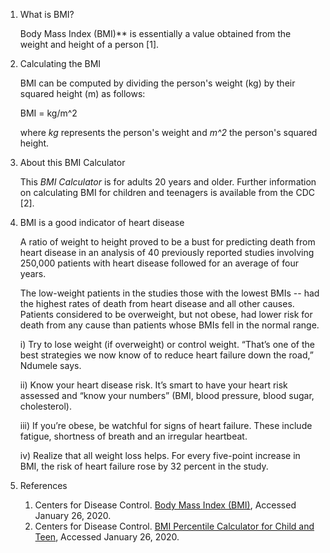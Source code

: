 1) What is BMI?

   Body Mass Index (BMI)** is essentially a value obtained from the weight and height of a person [1].

2) Calculating the BMI

   BMI can be computed by dividing the person's weight (kg) by their squared height (m) as follows:

   BMI = kg/m^2

   where *kg* represents the person's weight and *m^2* the person's squared height.

3) About this BMI Calculator

   This *BMI Calculator* is for adults 20 years and older. Further information on calculating BMI for children and teenagers is available from the CDC [2].

4) BMI is a good indicator of heart disease

   A ratio of weight to height proved to be a bust for predicting death from heart disease in an analysis of 40 previously reported studies involving 250,000 patients with heart disease followed for an average of four years.

   The low-weight patients in the studies those with the lowest BMIs -- had the highest rates of death from heart disease and all other causes. Patients considered to be overweight, but not obese, had lower risk for death from any cause than patients whose BMIs fell in the normal range.

   i) Try to lose weight (if overweight) or control weight. 
   “That’s one of the best strategies we now know of to reduce heart failure down the road,” Ndumele says.

   ii) Know your heart disease risk. 
   It’s smart to have your heart risk assessed and “know your numbers” (BMI, blood pressure, blood sugar, cholesterol).

   iii) If you’re obese, be watchful for signs of heart failure. 
   These include fatigue, shortness of breath and an irregular heartbeat.

   iv) Realize that all weight loss helps.
   For every five-point increase in BMI, the risk of heart failure rose by 32 percent in the study. 


5) References

   1. Centers for Disease Control. [Body Mass Index (BMI)](https://www.cdc.gov/healthyweight/assessing/bmi/index.html), Accessed January 26, 2020.
   2. Centers for Disease Control. [BMI Percentile Calculator for Child and Teen](https://www.cdc.gov/healthyweight/bmi/calculator.html), Accessed January 26, 2020.